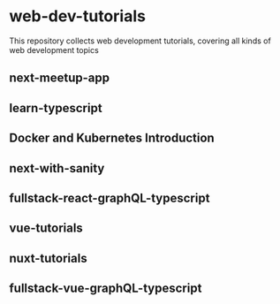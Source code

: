 # web-dev-tutorials

This repository collects web development tutorials, covering all kinds of web development topics

## next-meetup-app

## learn-typescript

## Docker and Kubernetes Introduction

## next-with-sanity

## fullstack-react-graphQL-typescript

## vue-tutorials

## nuxt-tutorials

## fullstack-vue-graphQL-typescript
